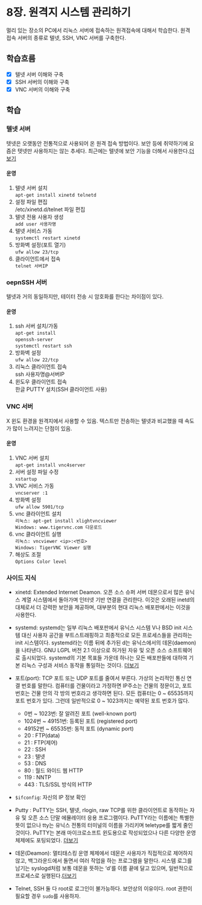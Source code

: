 # 8장. 원격지 시스템 관리하기
멀리 있는 장소의 PC에서 리눅스 서버에 접속하는 원격접속에 대해서 학습한다. 원격 접속 서버의 종류로 텔넷, SSH, VNC 서버를 구축한다.

## 학습흐름
- [x] 텔넷 서버 이해와 구축
- [x] SSH 서버의 이해와 구축
- [x] VNC 서버의 이해와 구축

## 학습

### 텔넷 서버
텟넷은 오랫동안 전통적으로 사용되어 온 원격 접속 방법이다. 보안 등에 취약하기에 요즘은 텟넷만 사용하지는 않는 추세다. 최근에는 텔넷에 보안 기능을 더해서 사용한다.[더보기](https://ko.wikipedia.org/wiki/%ED%85%94%EB%84%B7)
#### 운영
1. 텔넷 서버 설치  
  `apt-get install xinetd telnetd`
2. 설정 파일 편집  
   /etc/xinetd.d/telnet 파일 편집
3. 텔넷 전용 사용자 생성  
  `add user 사용자명`
4. 텔넷 서비스 가동  
  `systemctl restart xinetd`
5. 방화벽 설정(포트 열기)  
  `ufw allow 23/tcp`
6. 클라이언트에서 접속  
  `telnet 서버IP`

### oepnSSH 서버
텔넷과 거의 동일하지만, 테이터 전송 시 암호화를 한다는 차이점이 있다.
#### 운영
1. ssh 서버 설치/가동  
`apt-get install`  
`openssh-server`  
`systemctl restart ssh`
2. 방화벽 설정  
`ufw allow 22/tcp`
3. 리눅스 클라이언트 접속  
  ssh 사용자명@서버IP
4. 윈도우 클라이언트 접속  
  한글 PUTTY 설치(SSH 클라이언트 사용)

### VNC 서버
X 윈도 환경을 원격지에서 사용할 수 있음. 텍스트만 전송하는 텔넷과 비교했을 때 속도가 많이 느려지는 단점이 있음.
#### 운영
1. VNC 서버 설치  
`apt-get install vnc4server`  
2. 서버 설정 파일 수정  
`xstartup`  
3. VNC 서비스 가동  
`vncserver :1`  
4. 방화벽 설정  
`ufw allow 5901/tcp`  
5. vnc 클라이언트 설치   
`리눅스: apt-get install xlightvncviewer`  
`Windows: www.tigervnc.com 다운로드`   
6. vnc 클라이언트 실행  
`리눅스: vncviewer <ip>:<번호>`  
`Windows: TigerVNC Viewer 실행`  
7. 해상도 조절  
`Options Color level`  






### 사이드 지식

- xinetd: Extended Internet Deamon. 오픈 소스 슈퍼 서버 데몬으로서 많은 유닉스 계열 시스템에서 돌아가며 인터넷 기반 연결을 관리한다. 이것은 오래된 inetd의 대체로서 더 강력한 보안을 제공하며, 대부분의 현대 리눅스 배포판에서는 이것을 사용한다.

- systemd: systemd는 일부 리눅스 배포판에서 유닉스 시스템 V나 BSD init 시스템 대신 사용자 공간을 부트스트래핑하고 최종적으로 모든 프로세스들을 관리하는 init 시스템이다. systemd라는 이름 뒤에 추가된 d는 유닉스에서의 데몬(daemon)을 나타낸다. GNU LGPL 버전 2.1 이상으로 허가된 자유 및 오픈 소스 소프트웨어로 출시되었다. systemd의 기본 목표들 가운데 하나는 모든 배포판들에 대하여 기본 리눅스 구성과 서비스 동작을 통일하는 것이다. [더보기](https://ko.wikipedia.org/wiki/Systemd)

- 포트(port): TCP 포트 또는 UDP 포트를 줄여서 부른다. 가상의 논리적인 통신 연결 번호를 말한다. 컴퓨터를 건물이라고 가정하면 IP주소는 건물의 정문이고, 포트 번호는 건물 안의 각 방의 번호라고 생각하면 된다. 모든 컴퓨터는 0 ~ 65535까지 포트 번호가 있다. 그런데 일반적으로 0 ~ 1023까지는 예약된 포트 번호가 많다.  

  - 0번 ~ 1023번: 잘 알려진 포트 (well-known port)
  - 1024번 ~ 49151번: 등록된 포트 (registered port)
  - 49152번 ~ 65535번: 동적 포트 (dynamic port)
  - 20 : FTP(data)
  - 21 : FTP(제어)
  - 22 : SSH
  - 23 : 텔넷
  - 53 : DNS
  - 80 : 월드 와이드 웹 HTTP
  - 119 : NNTP
  - 443 : TLS/SSL 방식의 HTTP

- `$ifconfig`: 자신의 IP 정보 확인

- Putty : PuTTY는 SSH, 텔넷, rlogin, raw TCP를 위한 클라이언트로 동작하는 자유 및 오픈 소스 단말 에뮬레이터 응용 프로그램이다. PuTTY라는 이름에는 특별한 뜻이 없으나 tty는 유닉스 전통의 터미널의 이름을 가리키며 teletype를 짧게 줄인 것이다. PuTTY는 본래 마이크로소프트 윈도용으로 작성되었으나 다른 다양한 운영 체제에도 포팅되었다. [더보기](https://ko.wikipedia.org/wiki/PuTTY)

- 데몬(Deamon): 멀티태스킹 운영 체제에서 데몬은 사용자가 직접적으로 제어하지 않고, 백그라운드에서 돌면서 여러 작업을 하는 프로그램을 말한다. 시스템 로그를 남기는 syslogd처럼 보통 데몬을 뜻하는 ‘d’를 이름 끝에 달고 있으며, 일반적으로 프로세스로 실행된다.[더보기](https://ko.wikipedia.org/wiki/%EB%8D%B0%EB%AA%AC_(%EC%BB%B4%ED%93%A8%ED%8C%85))

- Telnet, SSH 둘 다 root로 로그인이 불가능하다. 보안상의 이유이다. root 권한이 필요할 경우 `sudo`를 사용하자.
